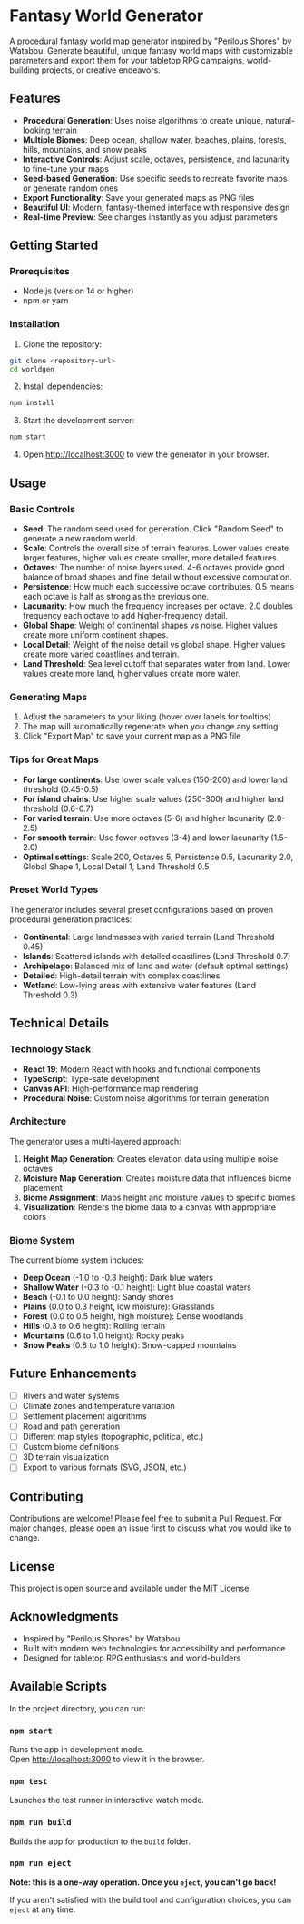 # Fantasy World Generator

A procedural fantasy world map generator inspired by "Perilous Shores" by Watabou. Generate beautiful, unique fantasy world maps with customizable parameters and export them for your tabletop RPG campaigns, world-building projects, or creative endeavors.

## Features

- **Procedural Generation**: Uses noise algorithms to create unique, natural-looking terrain
- **Multiple Biomes**: Deep ocean, shallow water, beaches, plains, forests, hills, mountains, and snow peaks
- **Interactive Controls**: Adjust scale, octaves, persistence, and lacunarity to fine-tune your maps
- **Seed-based Generation**: Use specific seeds to recreate favorite maps or generate random ones
- **Export Functionality**: Save your generated maps as PNG files
- **Beautiful UI**: Modern, fantasy-themed interface with responsive design
- **Real-time Preview**: See changes instantly as you adjust parameters

## Getting Started

### Prerequisites

- Node.js (version 14 or higher)
- npm or yarn

### Installation

1. Clone the repository:
```bash
git clone <repository-url>
cd worldgen
```

2. Install dependencies:
```bash
npm install
```

3. Start the development server:
```bash
npm start
```

4. Open [http://localhost:3000](http://localhost:3000) to view the generator in your browser.

## Usage

### Basic Controls

- **Seed**: The random seed used for generation. Click "Random Seed" to generate a new random world.
- **Scale**: Controls the overall size of terrain features. Lower values create larger features, higher values create smaller, more detailed features.
- **Octaves**: The number of noise layers used. 4-6 octaves provide good balance of broad shapes and fine detail without excessive computation.
- **Persistence**: How much each successive octave contributes. 0.5 means each octave is half as strong as the previous one.
- **Lacunarity**: How much the frequency increases per octave. 2.0 doubles frequency each octave to add higher-frequency detail.
- **Global Shape**: Weight of continental shapes vs noise. Higher values create more uniform continent shapes.
- **Local Detail**: Weight of the noise detail vs global shape. Higher values create more varied coastlines and terrain.
- **Land Threshold**: Sea level cutoff that separates water from land. Lower values create more land, higher values create more water.

### Generating Maps

1. Adjust the parameters to your liking (hover over labels for tooltips)
2. The map will automatically regenerate when you change any setting
3. Click "Export Map" to save your current map as a PNG file

### Tips for Great Maps

- **For large continents**: Use lower scale values (150-200) and lower land threshold (0.45-0.5)
- **For island chains**: Use higher scale values (250-300) and higher land threshold (0.6-0.7)
- **For varied terrain**: Use more octaves (5-6) and higher lacunarity (2.0-2.5)
- **For smooth terrain**: Use fewer octaves (3-4) and lower lacunarity (1.5-2.0)
- **Optimal settings**: Scale 200, Octaves 5, Persistence 0.5, Lacunarity 2.0, Global Shape 1, Local Detail 1, Land Threshold 0.5

### Preset World Types

The generator includes several preset configurations based on proven procedural generation practices:

- **Continental**: Large landmasses with varied terrain (Land Threshold 0.45)
- **Islands**: Scattered islands with detailed coastlines (Land Threshold 0.7)
- **Archipelago**: Balanced mix of land and water (default optimal settings)
- **Detailed**: High-detail terrain with complex coastlines
- **Wetland**: Low-lying areas with extensive water features (Land Threshold 0.3)

## Technical Details

### Technology Stack

- **React 19**: Modern React with hooks and functional components
- **TypeScript**: Type-safe development
- **Canvas API**: High-performance map rendering
- **Procedural Noise**: Custom noise algorithms for terrain generation

### Architecture

The generator uses a multi-layered approach:

1. **Height Map Generation**: Creates elevation data using multiple noise octaves
2. **Moisture Map Generation**: Creates moisture data that influences biome placement
3. **Biome Assignment**: Maps height and moisture values to specific biomes
4. **Visualization**: Renders the biome data to a canvas with appropriate colors

### Biome System

The current biome system includes:

- **Deep Ocean** (-1.0 to -0.3 height): Dark blue waters
- **Shallow Water** (-0.3 to -0.1 height): Light blue coastal waters
- **Beach** (-0.1 to 0.0 height): Sandy shores
- **Plains** (0.0 to 0.3 height, low moisture): Grasslands
- **Forest** (0.0 to 0.5 height, high moisture): Dense woodlands
- **Hills** (0.3 to 0.6 height): Rolling terrain
- **Mountains** (0.6 to 1.0 height): Rocky peaks
- **Snow Peaks** (0.8 to 1.0 height): Snow-capped mountains

## Future Enhancements

- [ ] Rivers and water systems
- [ ] Climate zones and temperature variation
- [ ] Settlement placement algorithms
- [ ] Road and path generation
- [ ] Different map styles (topographic, political, etc.)
- [ ] Custom biome definitions
- [ ] 3D terrain visualization
- [ ] Export to various formats (SVG, JSON, etc.)

## Contributing

Contributions are welcome! Please feel free to submit a Pull Request. For major changes, please open an issue first to discuss what you would like to change.

## License

This project is open source and available under the [MIT License](LICENSE).

## Acknowledgments

- Inspired by "Perilous Shores" by Watabou
- Built with modern web technologies for accessibility and performance
- Designed for tabletop RPG enthusiasts and world-builders

## Available Scripts

In the project directory, you can run:

### `npm start`

Runs the app in development mode.\
Open [http://localhost:3000](http://localhost:3000) to view it in the browser.

### `npm test`

Launches the test runner in interactive watch mode.

### `npm run build`

Builds the app for production to the `build` folder.

### `npm run eject`

**Note: this is a one-way operation. Once you `eject`, you can't go back!**

If you aren't satisfied with the build tool and configuration choices, you can `eject` at any time.
